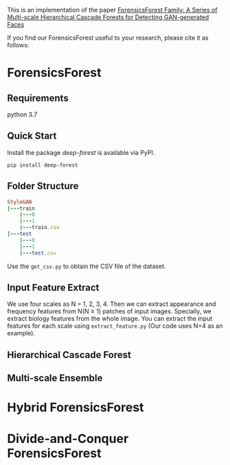 This is an implementation of the paper [ForensicsForest Family: A Series of Multi-scale Hierarchical Cascade Forests for Detecting GAN-generated Faces](https://ieeexplore.ieee.org/abstract/document/10219895)

If you find our ForensicsForest useful to your research, please cite it as follows:

# ForensicsForest

## **Requirements**

python 3.7

## **Quick Start**

Install the package *deep-forest* is available via PyPI.

`pip install deep-forest`

## Folder Structure

```ruby
StyleGAN
|---train
    |---0
    |---1
    |---train.csv
|---test
    |---0
    |---1
    |---test.csv
```

Use the `get_csv.py` to obtain the CSV file of the dataset.

## Input Feature Extract
We use four scales as N = 1, 2, 3, 4. Then we can extract appearance and frequency features from N(N ≥ 1) patches of input images. Specially, we extract biology features from the whole
image. You can extract the input features for each scale using `extract_feature.py` (Our code uses N=4 as an example).

## Hierarchical Cascade Forest

## Multi-scale Ensemble

# Hybrid ForensicsForest

# Divide-and-Conquer ForensicsForest
